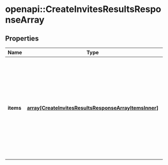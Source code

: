 # openapi::CreateInvitesResultsResponseArray


## Properties
Name | Type | Description | Notes
------------ | ------------- | ------------- | -------------
**items** | [**array[CreateInvitesResultsResponseArrayItemsInner]**](CreateInvitesResultsResponseArray_items_inner.md) | List of invite/request creation status. If there is an error, an exception object will be returned. If the action was successfully completed, an invite object will be returned. | [optional] 


